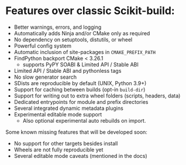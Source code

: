 # Features over classic Scikit-build:

- Better warnings, errors, and logging
- Automatically adds Ninja and/or CMake only as required
- No dependency on setuptools, distutils, or wheel
- Powerful config system
- Automatic inclusion of site-packages in `CMAKE_PREFIX_PATH`
- FindPython backport CMake < 3.26.1
    - supports PyPY SOABI & Limited API / Stable ABI
- Limited API / Stable ABI and pythonless tags
- No slow generator search
- SDists are reproducible by default (UNIX, Python 3.9+)
- Support for caching between builds (opt-in `build-dir`)
- Support for writing out to extra wheel folders (scripts, headers, data)
- Dedicated entrypoints for module and prefix directories
- Several integrated dynamic metadata plugins
- Experimental editable mode support
    - Also optional experimental auto rebuilds on import.

Some known missing features that will be developed soon:

- No support for other targets besides install
- Wheels are not fully reproducible yet
- Several editable mode caveats (mentioned in the docs)
